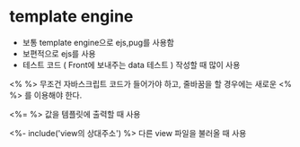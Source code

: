 # template engine 

* 보통 template engine으로 ejs,pug를 사용함
* 보편적으로 ejs를 사용
* 테스트 코드 ( Front에 보내주는 data 테스트 ) 작성할 때 많이 사용 

<% %>
무조건 자바스크립트 코드가 들어가야 하고, 줄바꿈을 할 경우에는 새로운 <% %> 를
이용해야 한다.

<%= %>
값을 템플릿에 출력할 때 사용

<%- include('view의 상대주소') %>
다른 view 파일을 불러올 때 사용
